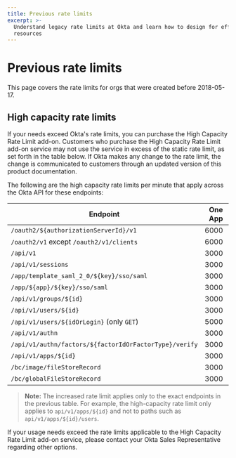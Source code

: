 ```yaml
---
title: Previous rate limits
excerpt: >-
  Understand legacy rate limits at Okta and learn how to design for efficient use of
  resources
---
```


# Previous rate limits

This page covers the rate limits for orgs that were created before 2018-05-17.

## High capacity rate limits

If your needs exceed Okta's rate limits, you can purchase the High Capacity Rate Limit add-on. Customers who purchase the High Capacity Rate Limit add-on service may not use the service in excess of the static rate limit, as set forth in the table below. If Okta makes any change to the rate limit, the change is communicated to customers through an updated version of this product documentation.

The following are the high capacity rate limits per minute that apply across the Okta API for these endpoints:

| Endpoint                                                                   | One App   | Enterprise   |
| -------------------------------------------------------------------------- | ---------: | ------------: |
| `/oauth2/${authorizationServerId}/v1`                                       | 6000      | 6000         |
| `/oauth2/v1` except `/oauth2/v1/clients`                                   | 6000      | 6000         |
| `/api/v1`                                                                  | 3000      | 3000         |
| `/api/v1/sessions`                                                         | 3000      | 3000         |
| `/app/template_saml_2_0/${key}/sso/saml`                                    | 3000      | 3000         |
| `/app/${app}/${key}/sso/saml`                                                | 3000      | 3000         |
| `/api/v1/groups/${id}`                                                      | 3000      | 3000         |
| `/api/v1/users/${id}`                                                       | 3000      | 3000         |
| `/api/v1/users/${idOrLogin}` (only `GET`)                                   | 5000      | 5000         |
| `/api/v1/authn`                                                            | 3000      | 3000         |
| `/api/v1/authn/factors/${factorIdOrFactorType}/verify`                      | 3000      | 3000         |
| `/api/v1/apps/${id}`                                                        | 3000      | 3000         |
| `/bc/image/fileStoreRecord`                                                | 3000      | 3000         |
| `/bc/globalFileStoreRecord`                                                | 3000      | 3000         |

>**Note:** The increased rate limit applies only to the exact endpoints in the previous table. For example, the high-capacity rate limit only applies to `api/v1/apps/${id}` and not to paths such as `api/v1/apps/${id}/users`.

If your usage needs exceed the rate limits applicable to the High Capacity Rate Limit add-on service, please contact your Okta Sales Representative regarding other options.
